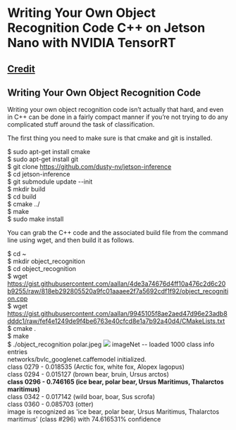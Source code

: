 # Writing Your Own Object Recognition Code C++ on Jetson Nano with NVIDIA TensorRT
## [Credit](https://blog.hackster.io/getting-started-with-the-nvidia-jetson-nano-developer-kit-43aa7c298797)

## Writing Your Own Object Recognition Code
Writing your own object recognition code isn’t actually that hard, and even in C++ can be done in a fairly compact manner if you’re not trying to do any complicated stuff around the task of classification.

The first thing you need to make sure is that cmake and git is installed. <br />

$ sudo apt-get install cmake <br />
$ sudo apt-get install git <br />
$ git clone https://github.com/dusty-nv/jetson-inference <br />
$ cd jetson-inference <br />
$ git submodule update --init <br />
$ mkdir build <br />
$ cd build <br />
$ cmake ../ <br />
$ make <br />
$ sudo make install <br />

You can grab the C++ code and the associated build file from the command line using wget, and then build it as follows.

$ cd ~ <br />
$ mkdir object_recognition <br />
$ cd object_recognition <br />
$ wget https://gist.githubusercontent.com/aallan/4de3a74676d4ff10a476c2d6c20b9255/raw/818eb292805520a9fc01aaaee2f7a5692cdf1f92/object_recognition.cpp <br />
$ wget https://gist.githubusercontent.com/aallan/9945105f8ae2aed47d96e23adb8dddc1/raw/fef4e1249de9f4be6763e40cfcd8e1a7b92a40d4/CMakeLists.txt <br />
$ cmake .  <br />
$ make <br />
$ ./object_recognition polar.jpeg
![](https://github.com/theerawatramchuen/Jetson_Nano_Sample_CPP/blob/master/polar.jpeg)
imageNet -- loaded 1000 class info entries <br />
networks/bvlc_googlenet.caffemodel initialized. <br />
class 0279 - 0.018535  (Arctic fox, white fox, Alopex lagopus) <br />
class 0294 - 0.015127  (brown bear, bruin, Ursus arctos) <br />
**class 0296 - 0.746165  (ice bear, polar bear, Ursus Maritimus, Thalarctos maritimus)** <br />
class 0342 - 0.017142  (wild boar, boar, Sus scrofa) <br />
class 0360 - 0.085703  (otter) <br />
image is recognized as 'ice bear, polar bear, Ursus Maritimus, Thalarctos maritimus' (class #296) with 74.616531% confidence



